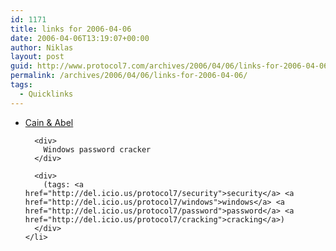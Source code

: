 ```yaml
---
id: 1171
title: links for 2006-04-06
date: 2006-04-06T13:19:07+00:00
author: Niklas
layout: post
guid: http://www.protocol7.com/archives/2006/04/06/links-for-2006-04-06/
permalink: /archives/2006/04/06/links-for-2006-04-06/
tags:
  - Quicklinks
---
```

<div class='microid-ca964c9b8bf0ee2102dd4dbd7e489f5054881ece'>
  <ul>
    <li>
      <div>
        <a href="http://www.oxid.it/cain.html">Cain & Abel</a>
      </div>
      
      <div>
        Windows password cracker
      </div>
      
      <div>
        (tags: <a href="http://del.icio.us/protocol7/security">security</a> <a href="http://del.icio.us/protocol7/windows">windows</a> <a href="http://del.icio.us/protocol7/password">password</a> <a href="http://del.icio.us/protocol7/cracking">cracking</a>)
      </div>
    </li>
  </ul>
</div>